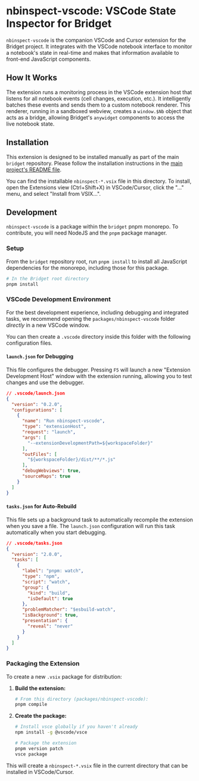 # nbinspect-vscode: VSCode State Inspector for Bridget

`nbinspect-vscode` is the companion VSCode and Cursor extension for the Bridget project. It integrates with the VSCode notebook interface to monitor a notebook's state in real-time and makes that information available to front-end JavaScript components.

## How It Works

The extension runs a monitoring process in the VSCode extension host that listens for all notebook events (cell changes, execution, etc.). It intelligently batches these events and sends them to a custom notebook renderer. This renderer, running in a sandboxed webview, creates a `window.$Nb` object that acts as a bridge, allowing Bridget's `anywidget` components to access the live notebook state.

## Installation

This extension is designed to be installed manually as part of the main `bridget` repository. Please follow the installation instructions in the [main project's README file](../../README.md).

You can find the installable `nbinspect-*.vsix` file in this directory. To install, open the Extensions view (Ctrl+Shift+X) in VSCode/Cursor, click the "..." menu, and select "Install from VSIX...".

## Development

`nbinspect-vscode` is a package within the `bridget` pnpm monorepo. To contribute, you will need NodeJS and the `pnpm` package manager.

### Setup

From the `bridget` repository root, run `pnpm install` to install all JavaScript dependencies for the monorepo, including those for this package.

```bash
# In the Bridget root directory
pnpm install
```

### VSCode Development Environment

For the best development experience, including debugging and integrated tasks, we recommend opening the `packages/nbinspect-vscode` folder *directly* in a new VSCode window.

You can then create a `.vscode` directory inside this folder with the following configuration files.

#### `launch.json` for Debugging

This file configures the debugger. Pressing `F5` will launch a new "Extension Development Host" window with the extension running, allowing you to test changes and use the debugger.

```json
// .vscode/launch.json
{
  "version": "0.2.0",
  "configurations": [
    {
      "name": "Run nbinspect-vscode",
      "type": "extensionHost",
      "request": "launch",
      "args": [
        "--extensionDevelopmentPath=${workspaceFolder}"
      ],
      "outFiles": [
        "${workspaceFolder}/dist/**/*.js"
      ],
      "debugWebviews": true,
      "sourceMaps": true
    }
  ]
}
```

#### `tasks.json` for Auto-Rebuild

This file sets up a background task to automatically recompile the extension when you save a file. The `launch.json` configuration will run this task automatically when you start debugging.

```json
// .vscode/tasks.json
{
  "version": "2.0.0",
  "tasks": [
    {
      "label": "pnpm: watch",
      "type": "npm",
      "script": "watch",
      "group": {
        "kind": "build",
        "isDefault": true
      },
      "problemMatcher": "$esbuild-watch",
      "isBackground": true,
      "presentation": {
        "reveal": "never"
      }
    }
  ]
}
```

### Packaging the Extension

To create a new `.vsix` package for distribution:

1. **Build the extension:**
   ```bash
   # From this directory (packages/nbinspect-vscode):
   pnpm compile
   ```

2. **Create the package:**
   ```bash
   # Install vsce globally if you haven't already
   npm install -g @vscode/vsce
   
   # Package the extension
   pnpm version patch
   vsce package
   ```

This will create a `nbinspect-*.vsix` file in the current directory that can be installed in VSCode/Cursor.
